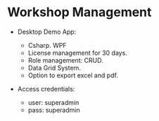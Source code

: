 # Workshop Management

- Desktop Demo App: 
  - Csharp. WPF
  - License management for 30 days.
  - Role management: CRUD.
  - Data Grid System. 
  - Option to export excel and pdf.

- Access credentials: 
  - user: superadmin   
  - pass: superadmin
